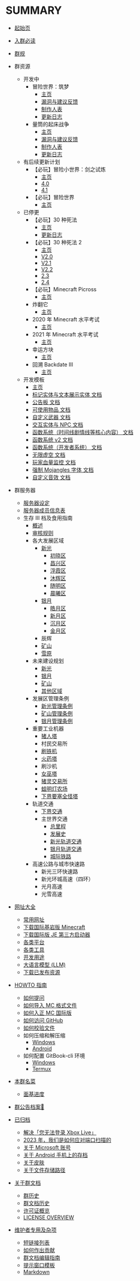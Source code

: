 # SUMMARY

* [起始页](README.md)

* [入群必读](docs/encounter.md)

* [群规](docs/rules.md)

* 群资源
  * 开发中
    * 冒险世界：筑梦
      * [主页](resources/aw5/README.md)
      * [漏洞与建议反馈](resources/aw5/bugs.md)
      * [制作人表](resources/aw5/credits.md)
      * [更新日志](resources/aw5/update_log.md)
    * 量筒的起床战争
      * [主页](resources/bedwars/README.md)
      * [漏洞与建议反馈](resources/bedwars/bugs.md)
      * [制作人表](resources/bedwars/credits.md)
      * [更新日志](resources/bedwars/update_log.md)
  * 有后续更新计划
    * 【必玩】冒险小世界：剑之试炼
      * [主页](resources/adventure_world_4/README.md)
      * [4.0](resources/adventure_world_4/4_0.md)
      * [4.1](resources/adventure_world_4/4_1.md)
    * 【必玩】冒险世界
      * [主页](resources/aw/README.md)
  * 已停更
    * 【必玩】30 种死法
      * [主页](resources/wstd/README.md)
      * [更新日志](resources/wstd/update_log.md)
    * 【必玩】30 种死法 2
      * [主页](resources/wstd2/README.md)
      * [V2.0](resources/wstd2/2_0.md)
      * [V2.1](resources/wstd2/2_1.md)
      * [V2.2](resources/wstd2/2_2.md)
      * [2.3](resources/wstd2/2_3.md)
      * [2.4](resources/wstd2/2_4.md)
    * 【必玩】Minecraft Picross
      * [主页](resources/picross/README.md)
    * 炸翻它
      * [主页](resources/blow_it_up/README.md)
    * 2020 年 Minecraft 水平考试
      * [主页](resources/mc_test_2020/README.md)
    * 2021 年 Minecraft 水平考试
      * [主页](resources/mc_test_2021/README.md)
    * 幸运方块
      * [主页](resources/lucky_block/README.md)
    * 回溯 Backdate III
      * [主页](resources/backdate_3/README.md)
  * 开发模板
    * [主页](resources/map_template/README.md)
    * [标记实体与文本展示实体 文档](resources/map_template//marker_and_test_display.md)
    * [公告板 文档](resources/map_template//billboard.md)
    * [可使用物品 文档](resources/map_template//usable_items.md)
    * [自定义武器 文档](resources/map_template//custom_weapon.md)
    * [交互实体与 NPC 文档](resources/map_template/interaction_and_npc.md)
    * [函数系统（时间线剧情线等核心内容） 文档](resources/map_template//function_general.md)
    * [函数系统 v2 文档](resources/map_template//function_general_v2.md)
    * [函数系统（开发者系统） 文档](resources/map_template//function_developer.md)
    * [无限虚空 文档](resources/map_template//inf_void.md)
    * [玩家血量监控 文档](resources/map_template/health_controller.md)
    * [强制 Mojangles 字体 文档](resources/map_template//force_mojangles.md)
    * [自定义音效 文档](resources/map_template//custom_sound.md)

* 群服务器
  * [服务器设定](docs/server_settings.md)
  * [服务器成员信息表](docs/registered_members.md)
  * 生存 III 档及食用指南
    * [概述](docs/SurvivalIII/README.md)
    * [审核规则](docs/audit.md)
    * 各大发展区域
      * [新光](docs/SurvivalIII/xinguang/README.md)
        * [初晓区](docs/SurvivalIII/xinguang/chuxiao_district.md)
        * [昌兴区](docs/SurvivalIII/xinguang/changxing_district.md)
        * [浮霞区](docs/SurvivalIII/xinguang/fuxia_district.md)
        * [沐辉区](docs/SurvivalIII/xinguang/muhui_district.md)
        * [随明区](docs/SurvivalIII/xinguang/suiming_district.md)
        * [晨曦区](docs/SurvivalIII/xinguang/chenxi_district.md)
      * [银月](docs/SurvivalIII/silvermoon/README.md)
        * [皓月区](docs/SurvivalIII/silvermoon/haoyue_district.md)
        * [新月区](docs/SurvivalIII/silvermoon/xinyue_district.md)
        * [沉月区](docs/SurvivalIII/silvermoon/chenyue_district.md)
        * [金月区](docs/SurvivalIII/silvermoon/jinyue_district.md)
      * 辰辉
      * [矿山](docs/SurvivalIII/diggings.md)
      * [雪原](docs/SurvivalIII/snowfield.md)
    * 未来建设规划
      * [新光](docs/SurvivalIII/future_plan/xinguang.md)
      * [银月](docs/SurvivalIII/future_plan/silvermoon.md)
      * [矿山](docs/SurvivalIII/future_plan/diggings.md)
      * [其他区域](docs/SurvivalIII/future_plan/other_area.md)
    * 发展区管理条例
      * [新光管理条例](docs/SurvivalIII/administrative_regulations/xinguang.md)
      * [矿山管理条例](docs/SurvivalIII/administrative_regulations/diggings.md)
      * [银月管理条例](docs/SurvivalIII/administrative_regulations/silvermoon.md)
    * 重要工业机器
      * [猪人塔](docs/SurvivalIII/industries/zombified_piglin_farm.md)
      * 村民交易所
      * [刷铁机](docs/SurvivalIII/industries/iron_golem_farm.md)
      * [火药塔](docs/SurvivalIII/industries/gunpowder_farm.md)
      * 刷沙机
      * [女巫塔](docs/SurvivalIII/industries/witch_farm.md)
      * [猪灵交易所](docs/SurvivalIII/industries/piglin_trading_hall.md)
      * [蛙明灯农场](docs/SurvivalIII/industries/froglight_farm.md)
      * [下界要塞全怪塔](docs/SurvivalIII/industries/nether_fortress_farm.md)
    * 轨道交通
      * [下界交通](docs/SurvivalIII/railway_transit/nether.md)
      * 主世界交通
        * [总里程](docs/SurvivalIII/railway_transit/mileage.md)
        * [发展史](docs/SurvivalIII/railway_transit/history.md)
        * [新光轨道交通](docs/SurvivalIII/railway_transit/xinguang.md)
        * [银月轨道交通](docs/SurvivalIII/railway_transit/silvermoon.md)
        * [城际铁路](docs/SurvivalIII/railway_transit/intercity.md)
    * 高速公路与城市快速路
      * 新光三环快速路
      * 新光环城高速（四环）
      * 光月高速
      * 光雪高速

* [网址大全](docs/urls/README.md)
  * [常用网址](docs/urls/frequently_used.md)
  * [下载国际基岩版 Minecraft](docs/urls/mcbe.md)
  * [下载国际版 JE 第三方启动器](docs/urls/java.md)
  * [各类平台](docs/urls/platforms.md)
  * [各类工具](docs/urls/tools.md)
  * [开发用途](docs/urls/develop.md)
  * [大语言模型 (LLM)](docs/urls/llm.md)
  * [下载已发布资源](docs/urls/released_items.md)

* [HOWTO 指南](docs/howto/README.md)
  * [如何提问](docs/howto/ask_questions.md)
  * [如何导入 MC 格式文件](docs/howto/import_mcx.md)
  * [如何入正 MC 国际版](docs/howto/buy_mc.md)
  * [如何访问 GitHub](docs/howto/access_github.md)
  * [如何校验文件](docs/howto/hashfile.md)
  * 如何压缩和解压缩
    * [Windows](docs/howto/zip_unzip_windows.md)
    * [Android](docs/howto/zip_unzip_android.md)
  * 如何配置 GitBook-cli 环境
    * [Windows](docs/howto/gitbook_windows.md)
    * [Termux](docs/howto/gitbook_termux.md)

* [本群名菜](docs/menu.md)
  * [面基进度](docs/meeting_offline.md)

* [群公告档案🔗](https://anno.groupdocs.pages.dev/)

* [已归档](archives/README.md)
  * [解决「您无法登录 Xbox Live」](archives/unable_to_sign_in_to_xbox_live_solution.md)
  * [2023 年，我们是如何应对端口扫描的](archives/2023_port_scanning_solution.md)
  * [关于 Microsoft 账号](archives/microsoft_account.md)
  * [关于 Android 手机上的存档](archives/mcworld_in_android.md)
  * [关于皮肤](archives/about_skin.md)
  * [关于文件存储路径](archives/mc_path.md)

* [关于群文档](about/README.md)
  * [群历史](about/history_of_group.md)
  * [群文档历史](about/history.md)
  * [许可证概览](about/license_overview_zh.md)
  * [LICENSE OVERVIEW](about/license_overview_en.md)

* [维护者专用及杂项](404.md)
  * [短链接列表](s/README.md)
  * [如何作出贡献](CONTRIBUTING.md)
  * [群文档编辑指南](about/editing_guide.md)
  * [提示窗口模板](about/template.md)
  * [Markdown](archives/markdown.md)
